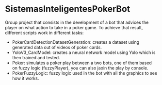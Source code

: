 # SistemasInteligentesPokerBot
Group project that consists in the development of a bot that advices the player on what action to take in a poker game.
To achieve that result, different scripts work in different tasks:

- PokerCardDetectionDatasetGeneration: creates a dataset using generated data out of videos of poker cards.
- YoloV3_CardModel: creates a neural network model using Yolo which is then trained and tested.
- Poker: simulates a poker play between a two bots, one of them based on fuzzy logic (fuzzyPlayer), you can also jaoin the play by console.
- PokerFuzzyLogic: fuzzy logic used in the bot with all the graphics to see how it works.

